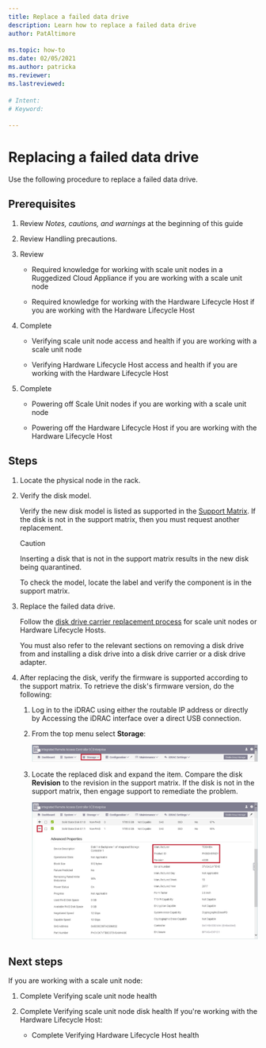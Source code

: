 ```yaml
---
title: Replace a failed data drive
description: Learn how to replace a failed data drive
author: PatAltimore

ms.topic: how-to
ms.date: 02/05/2021
ms.author: patricka
ms.reviewer: 
ms.lastreviewed: 

# Intent: 
# Keyword: 

---
```


# Replacing a failed data drive

Use the following procedure to replace a failed data drive.

## Prerequisites

1.  Review *Notes, cautions, and warnings* at the beginning of this
    guide

2.  Review Handling precautions.

3.  Review

    -   Required knowledge for working with scale unit nodes in a
        Ruggedized Cloud
        Appliance if you are working with a scale unit node

    -   Required knowledge for working with the Hardware Lifecycle
        Host if you are working with the Hardware Lifecycle Host

4.  Complete

    -   Verifying scale unit node access and health if you are working with a scale unit node

    -   Verifying Hardware Lifecycle Host access and
        health if you are working with the Hardware Lifecycle Host

5.  Complete

    -   Powering off Scale Unit nodes if you are working with a scale unit node

    -   Powering off the Hardware Lifecycle
        Host if you are working with the Hardware Lifecycle Host

## Steps

1.  Locate the physical node in the rack.

2.  Verify the disk model.

    Verify the new disk model is listed as supported in the [Support Matrix](https://www.dell.com/support/home/product-support/product/cloud-for-microsoft-azure-stack14g/docs#q%3Dsupport%20matrix%26sort%3Ddate%20descending%26f%3Alang%3D%5Ben%5D).
    If the disk is not in the support matrix, then you must request
    another replacement.
    
    > [!CAUTION]
    > Inserting a disk that is not in the support matrix results in the new disk being quarantined.
        
    To check the model, locate the label and verify the component is in
    the support matrix.
    
3.  Replace the failed data drive.

    Follow the [disk drive carrier replacement process](https://www.dell.com/support/manuals/us/en/04/poweredge-r640/per640_ism_pub/dell-emc-poweredge-r640-overview?guid=guid-f39be9ba-158c-45e3-b8b1-f07bb750d6d4)
    for scale unit nodes or Hardware Lifecycle Hosts.
    
    You must also refer to the relevant sections on removing a disk drive
    from and installing a disk drive into a disk drive carrier or a disk
    drive adapter.
    
4.  After replacing the disk, verify the firmware is supported according to the support matrix. To retrieve the disk\'s firmware version, do
the following:

    1.  Log in to the iDRAC using either the routable IP address or
        directly by Accessing the iDRAC interface over a direct USB
        connection.

    1.  From the top menu select **Storage**:

        ![Screenshot that shows the iDRAC page with the 'Storage' action selected.](media/image-30.png)
    
    1.  Locate the replaced disk and expand the item. Compare the disk
        **Revision** to the revision in the support matrix. If the disk
        is not in the support matrix, then engage support to remediate
        the problem.

        ![Screenshot that shows the iDRAC 'Advanced Properties' page with 'Manufacturer', 'Product ID', and 'Revision' highlighted.](media/image-31.png)
        
## Next steps

If you are working with a scale unit node:

1.  Complete Verifying scale unit node
    health

2.  Complete Verifying scale unit node disk health If you're working with the Hardware Lifecycle Host:

    -   Complete Verifying Hardware Lifecycle Host health
    
